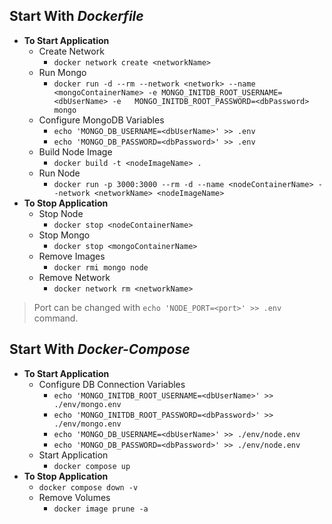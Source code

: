## Start With ***Dockerfile***

- **To Start Application**
  - Create Network
    - `docker network create <networkName>`
  - Run Mongo
    - `docker run -d --rm --network <network> --name <mongoContainerName> -e MONGO_INITDB_ROOT_USERNAME=<dbUserName> -e   MONGO_INITDB_ROOT_PASSWORD=<dbPassword> mongo`
  - Configure MongoDB Variables
    - `echo 'MONGO_DB_USERNAME=<dbUserName>' >> .env`
    - `echo 'MONGO_DB_PASSWORD=<dbPassword>' >> .env`
  - Build Node Image
    - `docker build -t <nodeImageName> .`
  - Run Node
    - `docker run -p 3000:3000 --rm -d --name <nodeContainerName> --network <networkName> <nodeImageName>`
- **To Stop Application**
  - Stop Node
    - `docker stop <nodeContainerName>`
  - Stop Mongo
    - `docker stop <mongoContainerName>`
  - Remove Images
    - `docker rmi mongo node`
  - Remove Network
    - `docker network rm <networkName>`

> Port can be changed with `echo 'NODE_PORT=<port>' >> .env` command.

## Start With ***Docker-Compose***

- **To Start Application**
  - Configure DB Connection Variables
    - `echo 'MONGO_INITDB_ROOT_USERNAME=<dbUserName>' >> ./env/mongo.env`
    - `echo 'MONGO_INITDB_ROOT_PASSWORD=<dbPassword>' >> ./env/mongo.env`
    - `echo 'MONGO_DB_USERNAME=<dbUserName>' >> ./env/node.env`
    - `echo 'MONGO_DB_PASSWORD=<dbPassword>' >> ./env/node.env`
  - Start Application
    - `docker compose up`
- **To Stop Application**
  - `docker compose down -v`
  - Remove Volumes
    - `docker image prune -a`